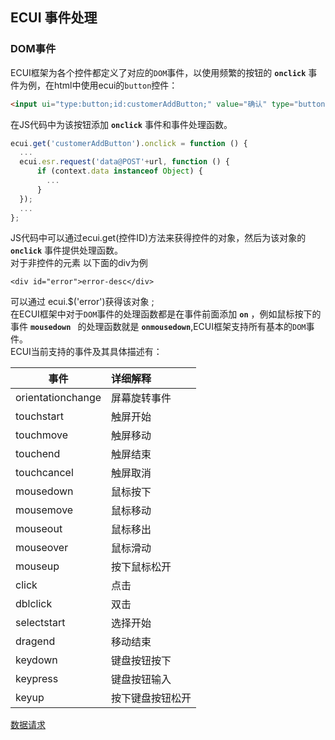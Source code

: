 ## ECUI 事件处理
### DOM事件
ECUI框架为各个控件都定义了对应的`DOM`事件，以使用频繁的按钮的 **`onclick`** 事件为例，在html中使用ecui的`button`控件：

```html
<input ui="type:button;id:customerAddButton;" value="确认" type="button"/>
```
在JS代码中为该按钮添加 **`onclick`** 事件和事件处理函数。

```js
ecui.get('customerAddButton').onclick = function () {
  ...
  ecui.esr.request('data@POST'+url, function () {
      if (context.data instanceof Object) {
        ...
      }
  });
  ...
};
```
JS代码中可以通过ecui.get(控件ID)方法来获得控件的对象，然后为该对象的 **`onclick`** 事件提供处理函数。    
对于非控件的元素 以下面的div为例   
```
<div id="error">error-desc</div>
```   
可以通过 ecui.$('error')获得该对象 ;   
在ECUI框架中对于`DOM`事件的处理函数都是在事件前面添加 **`on`** ，例如鼠标按下的事件 **`mousedown `** 的处理函数就是 **`onmousedown`**,ECUI框架支持所有基本的`DOM`事件。    
ECUI当前支持的事件及其具体描述有：   

| 事件             |详细解释        |   
| --------------- | :------------ |    
|orientationchange|屏幕旋转事件     |   
|touchstart       |触屏开始        |   
|touchmove        |触屏移动        |    
|touchend         |触屏结束        |  
|touchcancel      |触屏取消        |  
|mousedown        |鼠标按下        |   
|mousemove        |鼠标移动        |
|mouseout         |鼠标移出        |  
|mouseover        |鼠标滑动        |  
|mouseup          |按下鼠标松开     |  
|click            |点击            |  
|dblclick         |双击            |   
|selectstart      |选择开始        |  
|dragend          |移动结束        |  
|keydown          |键盘按钮按下     |  
|keypress         |键盘按钮输入     |  
|keyup            |按下键盘按钮松开  |    

[数据请求](https://github.com/yxUED/ecui-guide/blob/master/doc/路由.md)
